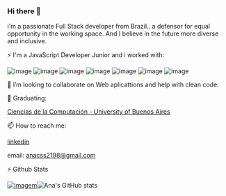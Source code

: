 
### Hi there 👋

i'm a passionate Full Stack developer from Brazil.. a defensor for equal opportunity in the working space. And I believe in the future more diverse and inclusive.

⚡ I'm a JavaScript Developer Junior and i worked with:

![image](https://user-images.githubusercontent.com/85584839/149003447-89df4792-1d77-45e3-a0a8-73e241d84e3a.png) ![image](https://user-images.githubusercontent.com/85584839/149003415-c4c4f667-ae27-4c50-97a3-cc63bfd8fc0a.png) ![image](https://user-images.githubusercontent.com/85584839/149003467-55a182c7-c334-492c-8c47-14d9607bdaa1.png) ![image](https://user-images.githubusercontent.com/85584839/149003303-b70f7bfa-7716-4676-8d23-a15239904533.png) ![image](https://user-images.githubusercontent.com/85584839/149003544-0d5d0473-ba79-487e-99e2-beb11effdaaa.png) ![image](https://user-images.githubusercontent.com/85584839/149012714-74007eb0-ddeb-4795-bea9-1bee1054bb24.png) ![image](https://user-images.githubusercontent.com/85584839/149012735-20fb4426-e4ea-4510-8d8a-0fdb8765fba1.png)

👯 I’m looking to collaborate on Web aplicattions and help with clean code. 

🏫 Graduating:

[Ciencias de la Computación - University of Buenos Aires](https://futuros-estudiantes.dc.uba.ar/plan-de-estudios/)

📫 How to reach me: 

[linkedin](linkedin.com/in/acss2198)

email: anacss2198@gmail.com

⚡ Github Stats

[![imagem](https://github-readme-stats.vercel.app/api/top-langs/?username=anacss21&layout=compact&langs_count=7&theme=dark)](https://github.com/anuraghazra/github-readme-stats)![Ana's GitHub stats](https://github-readme-stats.vercel.app/api?username=anacss21&show_icons=true&theme=dark&include_all_commits=true&count_private=true)





